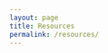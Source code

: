 ```yaml
---
layout: page
title: Resources
permalink: /resources/
---
```


<!--
{% include image.html url="/_images/fabulous-sylvester.jpg" caption="The Textbook for the Semester" width=300 align="left" %}

## Book

Garrison, Joshua. 2006. [The Fabulous Sylvester: The Legend, the Music, the Seventies in San Francisco](https://www.amazon.com/Fabulous-Sylvester-Legend-Seventies-Francisco/dp/0312425694/). Picador.

## Additional Course Materials

Students must read the following documents in the first week of class. These outline my expectations for the rest of the semester.

- [Taking Good Notes](http://svmiller.com/blog/2014/09/taking-good-notes/)
- [Fun with Attendance and Grades (i.e. Students Should Attend Class)](http://svmiller.com/blog/2016/05/fun-with-attendance-grades/)
- [The Educational Power of Discomfort](http://svmiller.com/blog/2016/05/educational-power-discomfort/)
- [Put Your Laptops Away, Kids (Vol. 2)](http://svmiller.com/blog/2016/05/put-your-laptops-away-2/)
-->